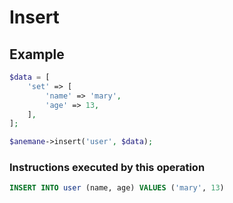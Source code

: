 # Insert

## Example

```php
$data = [
    'set' => [
        'name' => 'mary',
        'age' => 13,
    ],
];

$anemane->insert('user', $data);
```

### Instructions executed by this operation

```sql
INSERT INTO user (name, age) VALUES ('mary', 13)
```